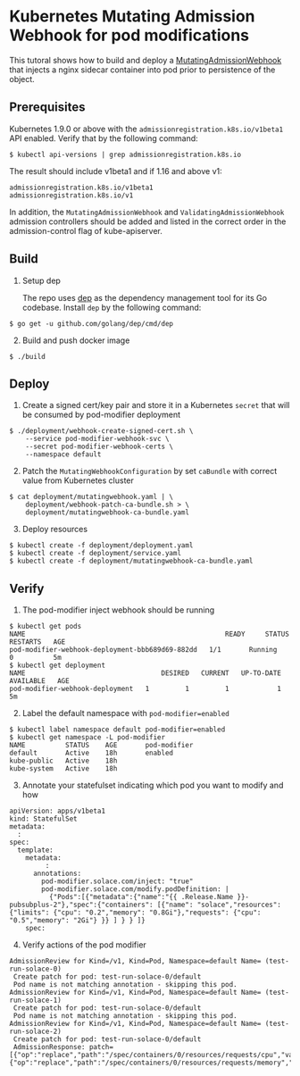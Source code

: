 # Kubernetes Mutating Admission Webhook for pod modifications

This tutoral shows how to build and deploy a [MutatingAdmissionWebhook](https://kubernetes.io/docs/admin/admission-controllers/#mutatingadmissionwebhook-beta-in-19) that injects a nginx sidecar container into pod prior to persistence of the object.

## Prerequisites

Kubernetes 1.9.0 or above with the `admissionregistration.k8s.io/v1beta1` API enabled. Verify that by the following command:
```
$ kubectl api-versions | grep admissionregistration.k8s.io
```
The result should include v1beta1 and if 1.16 and above v1:
```
admissionregistration.k8s.io/v1beta1
admissionregistration.k8s.io/v1
```

In addition, the `MutatingAdmissionWebhook` and `ValidatingAdmissionWebhook` admission controllers should be added and listed in the correct order in the admission-control flag of kube-apiserver.

## Build

1. Setup dep

   The repo uses [dep](https://github.com/golang/dep) as the dependency management tool for its Go codebase. Install `dep` by the following command:
```
$ go get -u github.com/golang/dep/cmd/dep
```

2. Build and push docker image
   
```
$ ./build
```

## Deploy

1. Create a signed cert/key pair and store it in a Kubernetes `secret` that will be consumed by pod-modifier deployment
```
$ ./deployment/webhook-create-signed-cert.sh \
    --service pod-modifier-webhook-svc \
    --secret pod-modifier-webhook-certs \
    --namespace default
```

2. Patch the `MutatingWebhookConfiguration` by set `caBundle` with correct value from Kubernetes cluster
```
$ cat deployment/mutatingwebhook.yaml | \
    deployment/webhook-patch-ca-bundle.sh > \
    deployment/mutatingwebhook-ca-bundle.yaml
```

3. Deploy resources
```
$ kubectl create -f deployment/deployment.yaml
$ kubectl create -f deployment/service.yaml
$ kubectl create -f deployment/mutatingwebhook-ca-bundle.yaml
```

## Verify

1. The pod-modifier inject webhook should be running
```
$ kubectl get pods
NAME                                                  READY     STATUS    RESTARTS   AGE
pod-modifier-webhook-deployment-bbb689d69-882dd   1/1       Running   0          5m
$ kubectl get deployment
NAME                                  DESIRED   CURRENT   UP-TO-DATE   AVAILABLE   AGE
pod-modifier-webhook-deployment   1         1         1            1           5m
```

2. Label the default namespace with `pod-modifier=enabled`
```
$ kubectl label namespace default pod-modifier=enabled
$ kubectl get namespace -L pod-modifier
NAME          STATUS    AGE       pod-modifier
default       Active    18h       enabled
kube-public   Active    18h
kube-system   Active    18h
```

3. Annotate your statefulset indicating which pod you want to modify and how
```
apiVersion: apps/v1beta1
kind: StatefulSet
metadata:
  :
spec:
  template:
    metadata:
         :
      annotations:
        pod-modifier.solace.com/inject: "true"
        pod-modifier.solace.com/modify.podDefinition: |
          {"Pods":[{"metadata":{"name":"{{ .Release.Name }}-pubsubplus-2"},"spec":{"containers": [{"name": "solace","resources": {"limits": {"cpu": "0.2","memory": "0.8Gi"},"requests": {"cpu": "0.5","memory": "2Gi"} }} ] } } ]}
    spec:
```

4. Verify actions of the pod modifier
```
AdmissionReview for Kind=/v1, Kind=Pod, Namespace=default Name= (test-run-solace-0) 
 Create patch for pod: test-run-solace-0/default
 Pod name is not matching annotation - skipping this pod.
AdmissionReview for Kind=/v1, Kind=Pod, Namespace=default Name= (test-run-solace-1) 
 Create patch for pod: test-run-solace-0/default
 Pod name is not matching annotation - skipping this pod.
AdmissionReview for Kind=/v1, Kind=Pod, Namespace=default Name= (test-run-solace-2) 
 Create patch for pod: test-run-solace-0/default
 AdmissionResponse: patch=[{"op":"replace","path":"/spec/containers/0/resources/requests/cpu","value":"500m"},{"op":"replace","path":"/spec/containers/0/resources/requests/memory","value":"2Gi"}]
```
